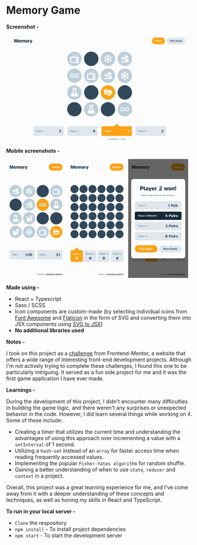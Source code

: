 # **Memory Game**

**Screenshot -**

![PC Screenshot](./src/assets/images/laptop.png)

**Mobile screenshots -**

<p float="left">
	<img src="./src/assets/images/mobile-1.jpg" width="32%" />
	<img src="./src/assets/images/mobile-2.jpg" width="32%" /> 
	<img src="./src/assets/images/mobile-3.jpg" width="32%" />
</p>

**Made using -**
- React + Typescript
- Sass / SCSS
- Icon components are custom-made (by selecting individual icons from [Font Awesome](https://fontawesome.com/) and [Flaticon](https://www.flaticon.com/) in the form of SVG and converting them into JSX components using [SVG to JSX](https://svg2jsx.com/))
- **No additional libraries used**

**Notes -**

I took on this project as a [challenge](https://www.frontendmentor.io/challenges/memory-game-vse4WFPvM) from Frontend-Mentor, a website that offers a wide range of interesting front-end development projects. Although I'm not actively trying to complete these challenges, I found this one to be particularly intriguing. It served as a fun side project for me and it was the first game application I have ever made.

**Learnings -**

During the development of this project, I didn't encounter many difficulties in building the game logic, 
and there weren't any surprises or unexpected behavior in the code. However, I did learn several things 
while working on it. Some of these include:
- Creating a timer that utilizes the current time and understanding the advantages of using this approach over incrementing a value with a `setInterval` of 1 second.
- Utilizing a `hash-set` instead of an `array` for faster access time when reading frequently accessed values.
- Implementing the popular `Fisher-Yates algorithm` for random shuffle.
- Gaining a better understanding of when to use `state`, `reducer` and `context` in a project.

Overall, this project was a great learning experience for me, and I've come away from it with a deeper understanding of these concepts and techniques, as well as honing my skills in React and TypeScript.

**To run in your local server -**

- `Clone` the respository
- `npm install` - To install project dependencies
- `npm start` - To start the development server
